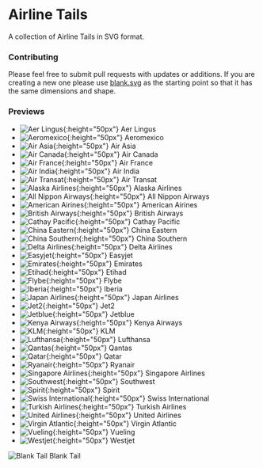 # Airline Tails

A collection of Airline Tails in SVG format. 

### Contributing

Please feel free to submit pull requests with updates or additions. If you are creating a new one please use [blank.svg](/svg/blank.svg) as the starting point so that it has the same dimensions and shape.

### Previews

- ![Aer Lingus](/svg/aer-lingus.svg){:height="50px"} Aer Lingus
- ![Aeromexico](/svg/aeromexico.svg){:height="50px"} Aeromexico
- ![Air Asia](/svg/air-asia.svg){:height="50px"} Air Asia
- ![Air Canada](/svg/air-canada.svg){:height="50px"} Air Canada
- ![Air France](/svg/air-france.svg){:height="50px"} Air France
- ![Air India](/svg/air-india.svg){:height="50px"} Air India
- ![Air Transat](/svg/air-transat.svg){:height="50px"} Air Transat
- ![Alaska Airlines](/svg/alaska-airlines.svg){:height="50px"} Alaska Airlines
- ![All Nippon Airways](/svg/all-nippon-airways.svg){:height="50px"} All Nippon Airways
- ![American Airines](/svg/american-airines.svg){:height="50px"} American Airines
- ![British Airways](/svg/british-airways.svg){:height="50px"} British Airways
- ![Cathay Pacific](/svg/cathay-pacific.svg){:height="50px"} Cathay Pacific
- ![China Eastern](/svg/china-eastern.svg){:height="50px"} China Eastern
- ![China Southern](/svg/china-southern.svg){:height="50px"} China Southern
- ![Delta Airlines](/svg/delta-airlines.svg){:height="50px"} Delta Airlines
- ![Easyjet](/svg/easyjet.svg){:height="50px"} Easyjet
- ![Emirates](/svg/emirates.svg){:height="50px"} Emirates
- ![Etihad](/svg/etihad.svg){:height="50px"} Etihad
- ![Flybe](/svg/flybe.svg){:height="50px"} Flybe
- ![Iberia](/svg/iberia.svg){:height="50px"} Iberia
- ![Japan Airlines](/svg/japan-airlines.svg){:height="50px"} Japan Airlines
- ![Jet2](/svg/jet2.svg){:height="50px"} Jet2
- ![Jetblue](/svg/jetblue.svg){:height="50px"} Jetblue
- ![Kenya Airways](/svg/kenya-airways.svg){:height="50px"} Kenya Airways
- ![KLM](/svg/klm.svg){:height="50px"} KLM
- ![Lufthansa](/svg/lufthansa.svg){:height="50px"} Lufthansa
- ![Qantas](/svg/qantas.svg){:height="50px"} Qantas
- ![Qatar](/svg/qatar.svg){:height="50px"} Qatar
- ![Ryanair](/svg/ryanair.svg){:height="50px"} Ryanair
- ![Singapore Airlines](/svg/singapore-airlines.svg){:height="50px"} Singapore Airlines
- ![Southwest](/svg/southwest.svg){:height="50px"} Southwest
- ![Spirit](/svg/spirit.svg){:height="50px"} Spirit
- ![Swiss International](/svg/swiss-international.svg){:height="50px"} Swiss International
- ![Turkish Airlines](/svg/turkish-airlines.svg){:height="50px"} Turkish Airlines
- ![United Airlines](/svg/united-airlines.svg){:height="50px"} United Airlines
- ![Virgin Atlantic](/svg/virgin-atlantic.svg){:height="50px"} Virgin Atlantic
- ![Vueling](/svg/vueling.svg){:height="50px"} Vueling
- ![Westjet](/svg/westjet.svg){:height="50px"} Westjet



![Blank Tail](/svg/blank.svg) Blank Tail


